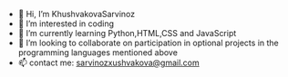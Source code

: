 - 👋 Hi, I’m KhushvakovaSarvinoz
- 👀 I’m interested in coding
- 🌱 I’m currently learning Python,HTML,CSS and JavaScript
- 💞️ I’m looking to collaborate on participation in optional projects in the programming languages mentioned above
- 📫 contact me: sarvinozxushvakova@gmail.com

<!---
KhushvakovaSarvinoz/KhushvakovaSarvinoz is a ✨ special ✨ repository because its `README.md` (this file) appears on your GitHub profile.
You can click the Preview link to take a look at your changes.
--->
